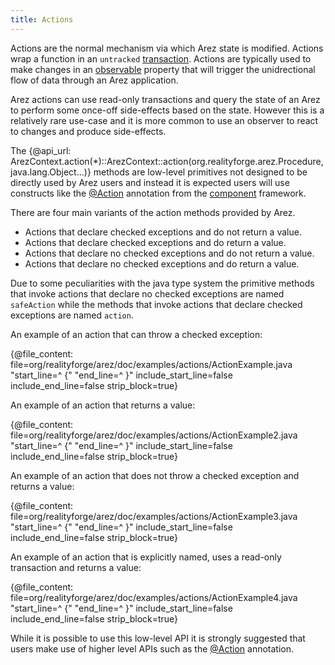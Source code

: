 ```yaml
---
title: Actions
---
```


Actions are the normal mechanism via which Arez state is modified. Actions wrap a function in an `untracked`
[transaction](transactions.md). Actions are typically used to make changes in an [observable](observables.md)
property that will trigger the unidrectional flow of data through an Arez application.

Arez actions can use read-only transactions and query the state of an Arez to perform some once-off side-effects
based on the state. However this is a relatively rare use-case and it is more common to use an observer to
react to changes and produce side-effects.

The {@api_url: ArezContext.action(*)::ArezContext::action(org.realityforge.arez.Procedure,java.lang.Object...)}
methods are low-level primitives not designed to be directly used by Arez users and instead it is expected users
will use constructs like the [@Action](at_action.md) annotation from the [component](components.md) framework.

There are four main variants of the action methods provided by Arez.

* Actions that declare checked exceptions and do not return a value.
* Actions that declare checked exceptions and do return a value.
* Actions that declare no checked exceptions and do not return a value.
* Actions that declare no checked exceptions and do return a value.

Due to some peculiarities with the java type system the primitive methods that invoke actions that declare no checked
exceptions are named `safeAction` while the methods that invoke actions that declare checked exceptions are named
`action`.

An example of an action that can throw a checked exception:

{@file_content: file=org/realityforge/arez/doc/examples/actions/ActionExample.java "start_line=^  {" "end_line=^  }" include_start_line=false include_end_line=false strip_block=true}

An example of an action that returns a value:

{@file_content: file=org/realityforge/arez/doc/examples/actions/ActionExample2.java "start_line=^  {" "end_line=^  }" include_start_line=false include_end_line=false strip_block=true}

An example of an action that does not throw a checked exception and returns a value:

{@file_content: file=org/realityforge/arez/doc/examples/actions/ActionExample3.java "start_line=^  {" "end_line=^  }" include_start_line=false include_end_line=false strip_block=true}

An example of an action that is explicitly named, uses a read-only transaction and returns a value:

{@file_content: file=org/realityforge/arez/doc/examples/actions/ActionExample4.java "start_line=^  {" "end_line=^  }" include_start_line=false include_end_line=false strip_block=true}

While it is possible to use this low-level API it is strongly suggested that users make use of higher level
APIs such as the [@Action](at_action.md) annotation.
